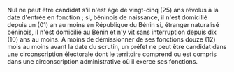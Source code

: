 Nul ne peut être candidat s'il n'est âgé de vingt-cinq (25) ans révolus à la date d'entrée en fonction ; si, béninois de naissance, il n'est domicilié depuis un (01) an au moins en République du Bénin si, étranger naturalisé béninois, il n'est domicilié au Bénin et n'y vit sans interruption depuis dix (10) ans au moins.
A moins de démissionner de ses fonctions douze (12) mois au moins avant la date du scrutin, un préfet ne peut être candidat dans une circonscription électorale dont le territoire comprend ou est compris dans une circonscription administrative où il exerce ses fonctions.